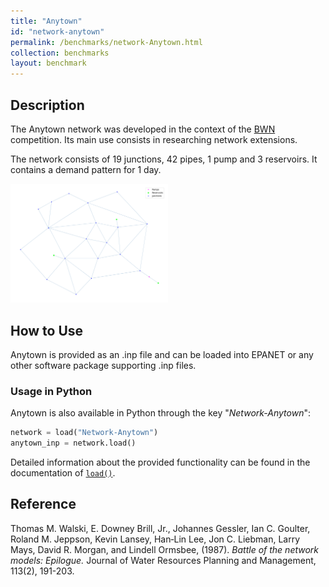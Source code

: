 ```yaml
---
title: "Anytown"
id: "network-anytown"
permalink: /benchmarks/network-Anytown.html
collection: benchmarks
layout: benchmark
---
```



## Description

The Anytown network was developed in the context of the [BWN](BWN.html) competition. Its main use consists in
researching network extensions.

The network consists of 19 junctions, 42 pipes, 1 pump and 3 reservoirs. It contains a demand pattern for 1 day.

<img src="../static/benchmarks/network-anytown/anytown_plot.png" width="50%"/>

## How to Use

Anytown is provided as an .inp file and can be loaded into EPANET or any other software package
supporting .inp files.

### Usage in Python

Anytown is also available in Python through the key "*Network-Anytown*":
```python
network = load("Network-Anytown")
anytown_inp = network.load()
```

Detailed information about the provided functionality can be found in the documentation of
[`load()`](https://waterbenchmarkhub.readthedocs.io/en/latest/water_benchmark_hub.networks.html#water_benchmark_hub.networks.networks.Anytown.load).


## Reference

Thomas M. Walski, E. Downey Brill, Jr., Johannes Gessler, Ian C. Goulter, Roland M. Jeppson,
Kevin Lansey, Han‐Lin Lee, Jon C. Liebman, Larry Mays, David R. Morgan,
and Lindell Ormsbee, (1987).
*Battle of the network models: Epilogue.*
Journal of Water Resources Planning and Management, 113(2), 191-203.
[<i class="bi bi-link"></i>](https://doi.org/10.1061/(ASCE)0733-9496(1987)113:2(191))
